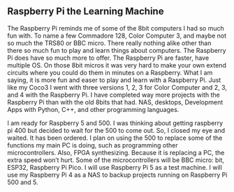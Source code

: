 ## Raspberry Pi the Learning Machine

The Raspberry Pi reminds me of some of the 8bit computers I had so much fun with.  To name a few Commadore 128, Color Computer 3, and maybe not so much the TRS80 or BBC micro.  There really nothing alike other than there so much fun to play and learn things about computers. The Raspberry Pi does have so much more to offer. The Raspberry Pi are faster, have multiple OS. On those 8bit micros it was very hard to make your own extend circuits where you could do them in minutes on a Raspberry. What I am saying, it is more fun and easer to play and learn with a Raspberry Pi. Just like my Coco3 I went with three versions 1, 2, 3 for Color Computer and 2, 3, and 4 with the Raspberry Pi. I have completed way more projects with the Raspberry Pi than with the old 8bits that had. NAS, desktops, Development Apps with Python, C++, and other programming languages.

I am ready for Raspberry 5 and 500. I was thinking about getting raspberry pi 400 but decided to wait for the 500 to come out. So, I closed my eye and waited. It has been ordered.  I plan on using the 500 to replace some of the functions my main PC is doing, such as programming other microcontrollers. Also, FPGA synthesizing. Because it is replacing a PC, the extra speed won’t hurt. Some of the microcontrollers will be BBC micro: bit, ESP32, Raspberry Pi Pico. I will use Raspberry Pi 5 as a test machine. I will use my Raspberry Pi 4 as a NAS to backup projects running on Raspberry Pi 500 and  5.
